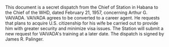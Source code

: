 This document is a secret dispatch from the Chief of Station in Habana to the Chief of the WHD, dated February 21, 1957, concerning Arthur G. VAIVADA. VAIVADA agrees to be converted to a career agent. He requests that plans to acquire U.S. citizenship for his wife be carried out to provide him with greater security and minimize visa issues. The Station will submit a new request for VAIVADA's training at a later date. The dispatch is signed by James R. Palinger.
